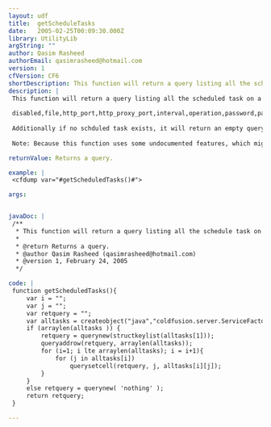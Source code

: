 ```yaml
---
layout: udf
title:  getScheduleTasks
date:   2005-02-25T00:09:30.000Z
library: UtilityLib
argString: ""
author: Qasim Rasheed
authorEmail: qasimrasheed@hotmail.com
version: 1
cfVersion: CF6
shortDescription: This function will return a query listing all the schedule task on a ColdFusion server without admin access.
description: |
 This function will return a query listing all the scheduled task on a ColdFusion server to which you do not have administrative access. Following are the columns in the returned query
 
 disabled,file,http_port,http_proxy_port,interval,operation,password,path,proxy_server,publish,request_time_out,resolveurl,start_date,start_time,task,url,username 
 
 Additionally if no schduled task exists, it will return an empty query with one column named 'nothing'.
 
 Note: Because this function uses some undocumented features, which might not be available in future releases, and Macromedia will not support code that uses these features.

returnValue: Returns a query.

example: |
 <cfdump var="#getScheduledTasks()#">

args:


javaDoc: |
 /**
  * This function will return a query listing all the schedule task on a ColdFusion server without admin access.
  * 
  * @return Returns a query. 
  * @author Qasim Rasheed (qasimrasheed@hotmail.com) 
  * @version 1, February 24, 2005 
  */

code: |
 function getScheduledTasks(){
     var i = "";
     var j = "";
     var retquery = "";
     var alltasks = createobject("java","coldfusion.server.ServiceFactory").getCronService().listall();
     if (arraylen(alltasks )) {
         retquery = querynew(structkeylist(alltasks[1]));
         queryaddrow(retquery, arraylen(alltasks));
         for (i=1; i lte arraylen(alltasks); i = i+1){
             for (j in alltasks[i])
                 querysetcell(retquery, j, alltasks[i][j]);
         }
     }
     else retquery = querynew( 'nothing' );
     return retquery;
 }

---
```


